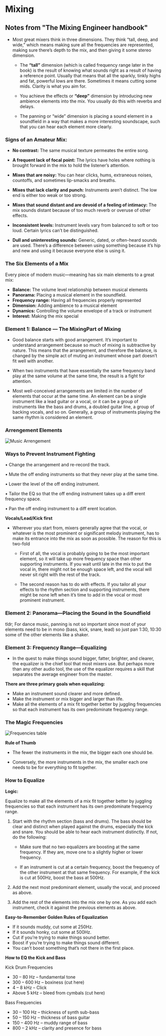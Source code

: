 # Mixing
## Notes from "The Mixing Engineer handbook"

- Most great mixers think in three dimensions. They think “tall, deep,
and wide,” which means making sure all the frequencies are represented,
making sure there’s depth to the mix, and then giving it some stereo
dimension.

    - The **“tall”** dimension (which is called frequency range later in the book)
    is the result of knowing what sounds right as a result of having a reference
    point. Usually that means that all the sparkly, tinkly highs
    and fat, powerful lows are there. Sometimes it means cutting some mids.
    Clarity is what you aim for.

    - You achieve the effects or **“deep”** dimension by introducing new ambience elements into the mix. You usually do this with reverbs and delays.

    - The panning or “wide” dimension is placing a sound element in a soundfield in a way that makes a more interesting soundscape, such that you can hear each element more clearly.


### Signs of an Amateur Mix:
- **No contrast:** The same musical texture permeates the entire song.

- **A frequent lack of focal point:** The lyrics have holes where nothing is brought forward in the mix to hold the listener’s attention.

- **Mixes that are noisy:** You can hear clicks, hums, extraneous noises, countoffs, and sometimes lip-smacks and breaths.

- **Mixes that lack clarity and punch:** Instruments aren’t distinct. The low end is either too weak or too strong.

 - **Mixes that sound distant and are devoid of a feeling of intimacy:** The mix sounds distant because of too much reverb or overuse of other effects.

- **Inconsistent levels:** Instrument levels vary from balanced to soft or too loud. Certain lyrics can’t be distinguished.

- **Dull and uninteresting sounds:** Generic, dated, or often-heard sounds are used. There’s a difference between using something because it’s hip and new and using it because everyone else is using it.


### The Six Elements of a Mix
Every piece of modern music—meaning has six main elements to a great mix:
- **Balance:** The volume level relationship between musical elements
- **Panorama:** Placing a musical element in the soundfield.
- **Frequency range:** Having all frequencies properly represented
- **Dimension:** Adding ambience to a musical element
- **Dynamics:** Controlling the volume envelope of a track or instrument
- **Interest:** Making the mix special


### Element 1: Balance — The MixingPart of Mixing
- Good balance starts with good arrangement. It’s important to understand arrangement because so much of mixing is subtractive by nature. This means that the arrangement, and therefore the balance, is changed by the simple act of muting an instrument whose part doesn’t fit well with another.

- When two instruments that have essentially the same frequency band play at the same volume at the same time, the result is a fight for attention.

- Most well-conceived arrangements are limited in the number of elements that occur at the same time. An element can be a single instrument like a lead guitar or a vocal, or it can be a group of instruments like the bass and drums, a doubled guitar line, a group of backing vocals, and so on. Generally, a group of instruments playing the same rhythm is considered an element.


### Arrengement Elements
![Music Arrengement](./media/music_arrengement.PNG)


### Ways to Prevent Instrument Fighting
• Change the arrangement and re-record the track.

• Mute the off ending instruments so that they never play at the same
time.

• Lower the level of the off ending instrument.

• Tailor the EQ so that the off ending instrument takes up a diff erent
frequency space.

• Pan the off ending instrument to a diff erent location.


**Vocals/Lead/Kick first**

- Wherever you start from, mixers generally agree that the vocal, or whatever is the most prominent or significant melody instrument, has to make its entrance into the mix as soon as possible. The reason for this is
two-fold

    - First of all, the vocal is probably going to be the most important element, so it will take up more frequency space than other supporting instruments. If you wait until late in the mix to put the vocal in, there might not be enough space left, and the vocal will never sit right with the rest of the track.

    - The second reason has to do with effects. If you tailor all your effects to the rhythm section and supporting instruments, there might be none left when it’s time to add in the vocal or most prominent instrument.


### Element 2: Panorama—Placing the Sound in the Soundfield

tldr; For dance music, panning is not so important since most of your elements need to be in mono (bass, kick, snare, lead) so just pan 1:30, 10:30 some of the other elements like a shaker.

### Element 3: Frequency Range—Equalizing

- In the quest to make things sound bigger, fatter, brighter, and clearer, the equalizer is the chief tool that most mixers use. But perhaps more than
any other audio tool, the use of the equalizer requires a skill that separates the average engineer from the master.


**There are three primary goals when equalizing:**
- Make an instrument sound clearer and more defined.
- Make the instrument or mix bigger and larger than life.
- Make all the elements of a mix fit together better by juggling frequencies so that each instrument has its own predominate frequency range.

### The Magic Frequencies
![Frequencies table](./media/frequencies_table.PNG)


**Rule of Thumb**
- The fewer the instruments in the mix, the bigger each one should be.

- Conversely, the more instruments in the mix, the smaller each one needs to be for everything to fit together.


### How to Equalize

**Logic:**

Equalize to make all the elements of a mix fit together better by juggling frequencies so that each instrument has its own predominate frequency range.
1. Start with the rhythm section (bass and drums). The bass should be clear and distinct when played against the drums, especially the kick
and snare. You should be able to hear each instrument distinctly. If not, do the
following:

    - Make sure that no two equalizers are boosting at the same frequency. If they are, move one to a slightly higher or lower frequency.

    - If an instrument is cut at a certain frequency, boost the frequency of the other instrument at that same frequency. For example, if the kick is cut at 500Hz, boost the bass at 500Hz.

2. Add the next most predominant element, usually the vocal, and proceed as above.

3. Add the rest of the elements into the mix one by one. As you add each instrument, check it against the previous elements as above.


**Easy-to-Remember Golden Rules of Equalization**
- If it sounds muddy, cut some at 250Hz.
- If it sounds honky, cut some at 500Hz.
- Cut if you’re trying to make things sound better.
- Boost if you’re trying to make things sound different.
- You can’t boost something that’s not there in the first place.


**How to EQ the Kick and Bass**

Kick Drum Frequencies
- 30 – 80 Hz  – fundamental tone
- 300 – 600 Hz – boxiness (cut here)
- 4 – 8 kHz – Click
- Above 5 kHz – bleed from cymbals (cut here)

Bass Frequencies
- 30 – 100 Hz – thickness of synth sub-bass
- 50 – 150 Hz – thickness of bass guitar
- 150 – 400 Hz – muddy range of bass
- 800 – 2 kHz – clarity and presence for bass

